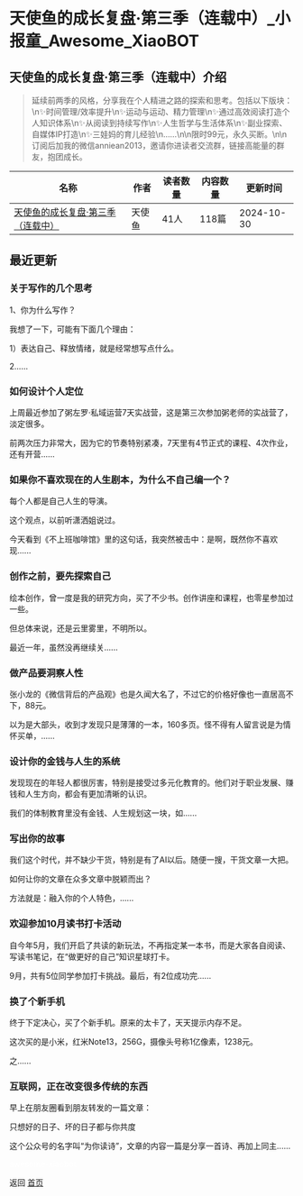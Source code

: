 # 天使鱼的成长复盘·第三季（连载中）_小报童_Awesome_XiaoBOT

## 天使鱼的成长复盘·第三季（连载中）介绍
> 延续前两季的风格，分享我在个人精进之路的探索和思考。包括以下版块：\n✨时间管理/效率提升\n✨运动与运动、精力管理\n✨通过高效阅读打造个人知识体系\n✨从阅读到持续写作\n✨人生哲学与生活体系\n✨副业探索、自媒体IP打造\n✨三娃妈的育儿经验\n……\n\n限时99元，永久买断。\n\n订阅后加我的微信anniean2013，邀请你进读者交流群，链接高能量的群友，抱团成长。  
  


|名称|作者|读者数量|内容数量|更新时间|
|---|---|---|---|---|
|[天使鱼的成长复盘·第三季（连载中）](https://xiaobot.net/p/tianshiyu2024?refer=9c3f1c95-a052-465a-9902-f6d75080262a)|天使鱼|41人|118篇|2024-10-30|

## 最近更新
### 关于写作的几个思考

1、你为什么写作？

我想了一下，可能有下面几个理由：

1）表达自己、释放情绪，就是经常想写点什么。

2......

### 如何设计个人定位

上周最近参加了粥左罗·私域运营7天实战营，这是第三次参加粥老师的实战营了，淡定很多。

前两次压力非常大，因为它的节奏特别紧凑，7天里有4节正式的课程、4次作业，还有开营......

### 如果你不喜欢现在的人生剧本，为什么不自己编一个？

每个人都是自己人生的导演。

这个观点，以前听潇洒姐说过。

今天看到《不上班咖啡馆》里的这句话，我突然被击中：是啊，既然你不喜欢现......

### 创作之前，要先探索自己

绘本创作，曾一度是我的研究方向，买了不少书。创作讲座和课程，也零星参加过一些。

但总体来说，还是云里雾里，不明所以。

最近一年，虽然没再继续关......

### 做产品要洞察人性

张小龙的《微信背后的产品观》也是久闻大名了，不过它的价格好像也一直居高不下，88元。

以为是大部头，收到才发现只是薄薄的一本，160多页。怪不得有人留言说是为情怀买单，......

### 设计你的金钱与人生的系统

发现现在的年轻人都很厉害，特别是接受过多元化教育的。他们对于职业发展、赚钱和人生方向，都会有更加清晰的认识。

我们的体制教育里没有金钱、人生规划这一块，如......

### 写出你的故事

我们这个时代，并不缺少干货，特别是有了AI以后。随便一搜，干货文章一大把。

如何让你的文章在众多文章中脱颖而出？

方法就是：融入你的个人特色，......

### 欢迎参加10月读书打卡活动

自今年5月，我们开启了共读的新玩法，不再指定某一本书，而是大家各自阅读、写读书笔记，在“做更好的自己”知识星球打卡。

9月，共有5位同学参加打卡挑战。最后，有2位成功完......

### 换了个新手机

终于下定决心，买了个新手机。原来的太卡了，天天提示内存不足。

这次买的是小米，红米Note13，256G，摄像头号称1亿像素，1238元。

之......

### 互联网，正在改变很多传统的东西

早上在朋友圈看到朋友转发的一篇文章：

只想好的日子、坏的日子都与你共度

这个公众号的名字叫“为你读诗”，文章的内容一篇是分享一首诗、再加上同主......


<a href="https://github.com/Reno9527/awesome-xiaobot" style="color: white; text-decoration: none;">awesome-xiaobot</a>

返回 [首页](../README.md)
